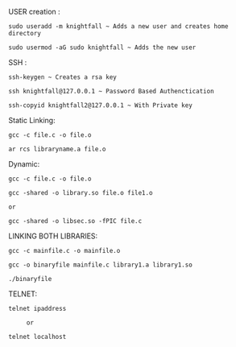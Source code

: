 USER creation :

```
sudo useradd -m knightfall ~ Adds a new user and creates home directory

sudo usermod -aG sudo knightfall ~ Adds the new user 

```
SSH :

```
ssh-keygen ~ Creates a rsa key

ssh knightfall@127.0.0.1 ~ Password Based Authenctication

ssh-copyid knightfall2@127.0.0.1 ~ With Private key

```

Static Linking:

```
gcc -c file.c -o file.o

ar rcs libraryname.a file.o

```
Dynamic:

```
gcc -c file.c -o file.o

gcc -shared -o library.so file.o file1.o

or

gcc -shared -o libsec.so -fPIC file.c

```
LINKING BOTH LIBRARIES:

```
gcc -c mainfile.c -o mainfile.o

gcc -o binaryfile mainfile.c library1.a library1.so

./binaryfile

```

TELNET:

```
telnet ipaddress

     or

telnet localhost

```

